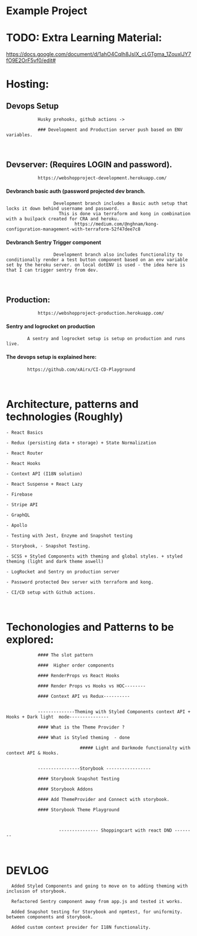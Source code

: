 # Example Project

# TODO: Extra Learning Material:


https://docs.google.com/document/d/1ahO4Cqlh8JsIX_cLGTgma_1ZouxlJY7fO9E2OrF5vf0/edit#


# Hosting:

## Devops Setup

                Husky prehooks, github actions ->

                ### Development and Production server push based on ENV variables.
                
                
&nbsp;
&nbsp;
&nbsp;
&nbsp;
&nbsp;
&nbsp;
&nbsp;
&nbsp;                

## Devserver: (Requires LOGIN and password).

                https://webshopproject-development.herokuapp.com/


#### Devbranch basic auth (password projected dev branch.

                      Development branch includes a Basic auth setup that locks it down behind username and password.
                        This is done via terraform and kong in combination with a builpack created for CRA and heroku.
                              https://medium.com/@nghnam/kong-configuration-management-with-terraform-52f47dee7c8



#### Devbranch Sentry Trigger component

                      Development branch also includes functionality to conditionally render a test button component based on an env variable set by the heroku server. on local dotENV is used - the idea here is that I can trigger sentry from dev.
&nbsp;
&nbsp;
&nbsp;
&nbsp;
&nbsp;
&nbsp;
&nbsp;
&nbsp;
## Production:

                https://webshopproject-production.herokuapp.com/


#### Sentry and logrocket on production

            A sentry and logrocket setup is setup on production and runs live.
            

#### The devops setup is explained here:

            https://github.com/xAirx/CI-CD-Playground



&nbsp;
&nbsp;
&nbsp;
&nbsp;
&nbsp;
&nbsp;
&nbsp;
&nbsp;

# Architecture, patterns and technologies (Roughly)

    - React Basics
    
    - Redux (persisting data + storage) + State Normalization  

    - React Router

    - React Hooks

    - Context API (I18N solution)

    - React Suspense + React Lazy

    - Firebase

    - Stripe API

    - GraphQL

    - Apollo
    
    - Testing with Jest, Enzyme and Snapshot testing
    
    - Storybook, - Snapshot Testing.
    
    - SCSS + Styled Components with theming and global styles. + styled theming (light and dark theme aswell)
        
    - LogRocket and Sentry on production server
    
    - Password protected Dev server with terraform and kong.
    
    - CI/CD setup with Github actions. 
    
&nbsp;
&nbsp;
&nbsp;
&nbsp;
&nbsp;
&nbsp;
&nbsp;
&nbsp;


# Techonologies and Patterns to be explored:


				#### The slot pattern

				####  Higher order components
			
				#### RenderProps vs React Hooks 

				#### Render Props vs Hooks vs HOC-------- 

				#### Context API vs Redux----------
                        
                        
				--------------Theming with Styled Components context API + Hooks + Dark light  mode---------------

				#### What is the Theme Provider ?

				#### What is Styled theming  - done
                              
                                ##### Light and Darkmode functionalty with context API & Hooks.
                           

				----------------Storybook -----------------

				#### Storybook Snapshot Testing

				#### Storybook Addons

				#### Add ThemeProvider and Connect with storybook.

				#### Storybook Theme Playground
                        
                        
                        
                        --------------- Shoppingcart with react DND --------



&nbsp;
&nbsp;


# DEVLOG


      Added Styled Components and going to move on to adding theming with inclusion of storybook.

      Refactored Sentry component away from app.js and tested it works.

      Added Snapshot testing for Storybook and npmtest, for uniformity. between components and storybook.
      
      Added custom context provider for I18N functionality.
      
      
